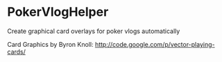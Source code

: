 # PokerVlogHelper

Create graphical card overlays for poker vlogs automatically

Card Graphics by Byron Knoll: http://code.google.com/p/vector-playing-cards/

